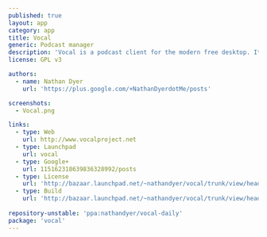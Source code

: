 ```yaml
---
published: true
layout: app
category: app
title: Vocal
generic: Podcast manager
description: 'Vocal is a podcast client for the modern free desktop. It is designed to be simple to use and packed full of all the features you&#39;ve come to expect in a podcast client – plus a few extras. We think you will love it.'
license: GPL v3

authors: 
  - name: Nathan Dyer
    url: 'https://plus.google.com/+NathanDyerdotMe/posts'

screenshots:
  - Vocal.png

links:
  - type: Web
    url: http://www.vocalproject.net
  - type: Launchpad
    url: vocal
  - type: Google+
    url: 115162318639836328992/posts
  - type: License
    url: 'http://bazaar.launchpad.net/~nathandyer/vocal/trunk/view/head:/COPYING'
  - type: Build
    url: 'http://bazaar.launchpad.net/~nathandyer/vocal/trunk/view/head:/INSTALL'
    
repository-unstable: 'ppa:nathandyer/vocal-daily'
package: 'vocal'
---
```

